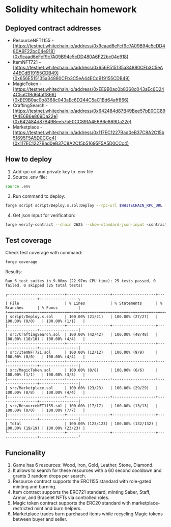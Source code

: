 # Solidity whitechain homework

## Deployed contract addresses
- ResourceNFT1155 - [https://testnet.whitechain.io/address/0x9caad6eFcf9c7A09B94c5cDD480A6F22bc04e918](0x9caad6eFcf9c7A09B94c5cDD480A6F22bc04e918)
- ItemNFT721 - [https://testnet.whitechain.io/address/0x656E515135a34880CFb3C5eA44ECdB19155CDB49](0x656E515135a34880CFb3C5eA44ECdB19155CDB49)
- MagicToken - [https://testnet.whitechain.io/address/0xEE9B0ac0b8368c043aEc6D244C5aC1Bd64aff866](0xEE9B0ac0b8368c043aEc6D244C5aC1Bd64aff866)
- CraftingSearch - [https://testnet.whitechain.io/address/0x642484d87B49Bee57bE0CC89fA4E6B6e869Da22e](0x642484d87B49Bee57bE0CC89fA4E6B6e869Da22e)
- Marketplace - [https://testnet.whitechain.io/address/0x117EC1227Bad0eB37C8A2C15b51695F5A5D0CCc4](0x117EC1227Bad0eB37C8A2C15b51695F5A5D0CCc4)

## How to deploy
1. Add rpc url and private key to .env file
2. Source .env file:
```sh
source .env
```

3. Run command to deploy:
```sh
forge script script/Deploy.s.sol:Deploy --rpc-url $WHITECHAIN_RPC_URL --broadcast --legacy
```

4. Get json input for verification:
```sh
forge verify-contract --chain 2625 --show-standard-json-input <contract-address> <path-to-contract-sorce-code>
```

## Test coverage
Check test coverage with command:
```sh
forge coverage
```

Results:
```
Ran 6 test suites in 9.00ms (22.97ms CPU time): 25 tests passed, 0 failed, 0 skipped (25 total tests)

╭-------------------------+-------------------+-------------------+-----------------+-----------------╮
| File                    | % Lines           | % Statements      | % Branches      | % Funcs         |
+=====================================================================================================+
| script/Deploy.s.sol     | 100.00% (21/21)   | 100.00% (27/27)   | 100.00% (0/0)   | 100.00% (1/1)   |
|-------------------------+-------------------+-------------------+-----------------+-----------------|
| src/CraftingSearch.sol  | 100.00% (42/42)   | 100.00% (48/48)   | 100.00% (10/10) | 100.00% (4/4)   |
|-------------------------+-------------------+-------------------+-----------------+-----------------|
| src/ItemNFT721.sol      | 100.00% (12/12)   | 100.00% (9/9)     | 100.00% (0/0)   | 100.00% (4/4)   |
|-------------------------+-------------------+-------------------+-----------------+-----------------|
| src/MagicToken.sol      | 100.00% (8/8)     | 100.00% (6/6)     | 100.00% (1/1)   | 100.00% (3/3)   |
|-------------------------+-------------------+-------------------+-----------------+-----------------|
| src/Marketplace.sol     | 100.00% (23/23)   | 100.00% (29/29)   | 100.00% (8/8)   | 100.00% (4/4)   |
|-------------------------+-------------------+-------------------+-----------------+-----------------|
| src/ResourceNFT1155.sol | 100.00% (17/17)   | 100.00% (13/13)   | 100.00% (0/0)   | 100.00% (7/7)   |
|-------------------------+-------------------+-------------------+-----------------+-----------------|
| Total                   | 100.00% (123/123) | 100.00% (132/132) | 100.00% (19/19) | 100.00% (23/23) |
╰-------------------------+-------------------+-------------------+-----------------+-----------------╯
```

## Funcionality
1. Game has 6 resources: Wood, Iron, Gold, Leather, Stone, Diamond.
2. It allows to search for these resources with a 60 second cooldown and grants 3 random drops per search.
3. Resource contract supports the ERC1155 standard with role-gated minting and burning.
4. Item contract supports the ERC721 standard, minting Saber, Staff, Armor, and Bracelet NFTs via controlled roles.
5. Magic token contract supports the ERC20 standard with marketplace-restricted mint and burn helpers.
6. Marketplace trades burn purchased items while recycling Magic tokens between buyer and seller.

